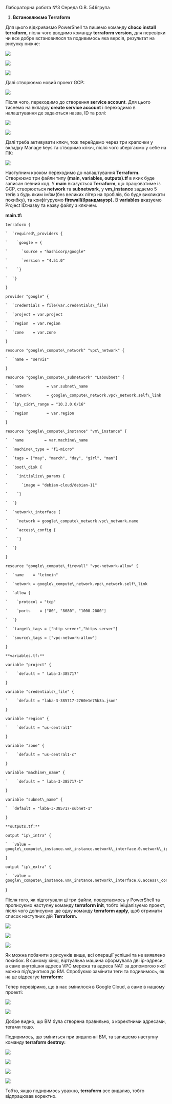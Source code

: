 ﻿Лабораторна робота №3
Середа О.В. 546група

1. **Встановлюємо Terraform** 

Для цього відкриваємо PowerShell та пишемо команду **choco install terraform,** після чого вводимо команду **terraform version,** для перевірки чи все добре встановилося та подивимось яка версія, результат на рисунку нижче:

![](Aspose.Words.b0006627-d076-4018-ae5c-c339ee23ae76.001.png)

![](Aspose.Words.b0006627-d076-4018-ae5c-c339ee23ae76.002.png)

![](Aspose.Words.b0006627-d076-4018-ae5c-c339ee23ae76.003.png)

Далі створюємо новий проект GCP:

![](Aspose.Words.b0006627-d076-4018-ae5c-c339ee23ae76.004.png)

Після чого, переходимо до створення **service account**. Для цього тиснемо на вкладку **create service account** і переходимо в налаштування де задаються назва, ID та ролі:

![](Aspose.Words.b0006627-d076-4018-ae5c-c339ee23ae76.005.png)

![](Aspose.Words.b0006627-d076-4018-ae5c-c339ee23ae76.006.png) 

Далі треба активувати ключ, тож перейдемо через три крапочки у вкладку Manage keys та створимо ключ, після чого зберігаємо у себе на ПК: 

![](Aspose.Words.b0006627-d076-4018-ae5c-c339ee23ae76.007.png)

Наступним кроком переходимо до налаштування **Terraform.** Створюємо три файли типу **(main, variables, outputs).tf** в яких буде записан певний код. У **main** вказується **Terraform,** що працюватиме із GCP, створюється  **network** та **subnetwork**, у **vm\_instance** задаємо 5 тегів з будь яким ім’ям(без великих літер на пробілів, бо буде викликати похибку), та конфігуруємо **firewall(брандмауэр).** В **variables** вказуємо Project ID:назву та назву файлу з ключем. 

**main.tf:**
```
terraform {

`  `required\_providers {

`    `google = {

`      `source = "hashicorp/google"

`      `version = "4.51.0"

`    `}

`  `}

}

provider "google" {

`  `credentials = file(var.credentials\_file)

`  `project = var.project

`  `region  = var.region

`  `zone    = var.zone

}

resource "google\_compute\_network" "vpc\_network" {

`  `name = "servis"

}

resource "google\_compute\_subnetwork" "Labsubnet" {

`  `name          = var.subnet\_name

`  `network       = google\_compute\_network.vpc\_network.self\_link

`  `ip\_cidr\_range = "10.2.0.0/16"

`  `region        = var.region

}

resource "google\_compute\_instance" "vm\_instance" {

`  `name         = var.machine\_name

`  `machine\_type = "f1-micro"

`  `tags = ["may", "march", "day", "girl", "man"]

`  `boot\_disk {

`    `initialize\_params {

`      `image = "debian-cloud/debian-11"

`    `}

`  `}

`  `network\_interface {

`    `network = google\_compute\_network.vpc\_network.name

`    `access\_config {

`    `}

`  `}

}

resource "google\_compute\_firewall" "vpc-network-allow" {

`  `name    = "letmein"

`  `network = google\_compute\_network.vpc\_network.self\_link

`  `allow {

`    `protocol = "tcp"

`    `ports    = ["80", "8080", "1000-2000"]

`  `}

`  `target\_tags = ["http-server","https-server"]

`  `source\_tags = ["vpc-network-allow"]

}

**variables.tf:**

variable "project" {

`    `default = " laba-3-385717"

}

variable "credentials\_file" {

`    `default = "laba-3-385717-2760e1e75b3a.json"

}

variable "region" {

`    `default = "us-central1"

}

variable "zone" {

`    `default = "us-central1-c"

}

variable "machine\_name" {

`    `default = " laba-3-385717-1"

}

variable "subnet\_name" {

`  `default = "laba-3-385717-subnet-1"

}

**outputs.tf:**

output "ip\_intra" {

`  `value = google\_compute\_instance.vm\_instance.network\_interface.0.network\_ip

}

output "ip\_extra" {

`  `value = google\_compute\_instance.vm\_instance.network\_interface.0.access\_config.0.nat\_ip
```
}

Після того, як підготували ці три файли, повертаємось у PowerShell та прописуємо наступну команду **terraform init**, тобто ініціалізуємо проект, після чого дописуємо ще одну команду **terraform apply**, щоб отримати список наступних дій **Terraform.**

![](Aspose.Words.b0006627-d076-4018-ae5c-c339ee23ae76.008.png)

![](Aspose.Words.b0006627-d076-4018-ae5c-c339ee23ae76.009.png)

![](Aspose.Words.b0006627-d076-4018-ae5c-c339ee23ae76.010.png)

Як можна побачити з рисунків вище, всі операції успішні та не виявлено похибок. В самому кінці, віртуальна машина сформувала дві ір-адреси, а саме внутрішня адреса VPC мережа та адреса NAT за допомогою якої можна  під’єднатися до ВМ. Спробуємо замінити теги та подивимось, як на це відреагує **terraform:**

Тепер перевіримо, що в нас змінилося в Google Cloud, а саме в нашому проекті: 

![](Aspose.Words.b0006627-d076-4018-ae5c-c339ee23ae76.011.png)

![](Aspose.Words.b0006627-d076-4018-ae5c-c339ee23ae76.012.png)

Добре видно, що ВМ була створена правильно, з коректними адресами, тегами тощо. 

Подивимось, що зміниться при видаленні ВМ, та запишемо наступну команду **terraform destroy:**

![](Aspose.Words.b0006627-d076-4018-ae5c-c339ee23ae76.013.png)

![](Aspose.Words.b0006627-d076-4018-ae5c-c339ee23ae76.014.png)

![](Aspose.Words.b0006627-d076-4018-ae5c-c339ee23ae76.015.png)

![](Aspose.Words.b0006627-d076-4018-ae5c-c339ee23ae76.016.png)

Тобто, якщо подивимось уважно, **terraform** все видалив, тобто відпрацював коректно.
